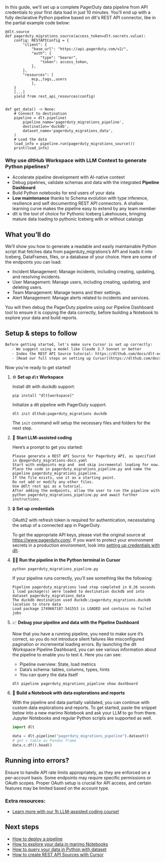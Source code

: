 In this guide, we'll set up a complete PagerDuty data pipeline from API credentials to your first data load in just 10 minutes. You'll end up with a fully declarative Python pipeline based on dlt's REST API connector, like in the partial example code below:

```python-outcome
@dlt.source
def pagerduty_migrations_source(access_token=dlt.secrets.value):
    config: RESTAPIConfig = {
        "client": {
            "base_url": "https://api.pagerduty.com/v2/",
            "auth": {
                "type": "bearer",
                "token": access_token,
            },
        },
        "resources": [
            mcp,,tags,,users
            ],
    }
    [...]
    yield from rest_api_resources(config)


def get_data() -> None:
    # Connect to destination
    pipeline = dlt.pipeline(
        pipeline_name='pagerduty_migrations_pipeline',
        destination='duckdb',
        dataset_name='pagerduty_migrations_data', 
    )
    # Load the data
    load_info = pipeline.run(pagerduty_migrations_source())
    print(load_info) 
```

### Why use dltHub Workspace with LLM Context to generate Python pipelines?

- Accelerate pipeline development with AI-native context
- Debug pipelines, validate schemas and data with the integrated **Pipeline Dashboard**
- Build Python notebooks for end users of your data
- **Low maintenance** thanks to Schema evolution with type inference, resilience and self documenting REST API connectors. A shallow learning curve makes the pipeline easy to extend by any team member
- dlt is the tool of choice for Pythonic Iceberg Lakehouses, bringing mature data loading to pythonic Iceberg with or without catalogs

## What you’ll do

We’ll show you how to generate a readable and easily maintainable Python script that fetches data from pagerduty_migrations’s API and loads it into Iceberg, DataFrames, files, or a database of your choice. Here are some of the endpoints you can load:

- Incident Management: Manage incidents, including creating, updating, and resolving incidents.
- User Management: Manage users, including creating, updating, and deleting users.
- Team Management: Manage teams and their settings.
- Alert Management: Manage alerts related to incidents and services.

You will then debug the PagerDuty pipeline using our Pipeline Dashboard tool to ensure it is copying the data correctly, before building a Notebook to explore your data and build reports.

## Setup & steps to follow

```default
Before getting started, let's make sure Cursor is set up correctly:
   - We suggest using a model like Claude 3.7 Sonnet or better
   - Index the REST API Source tutorial: https://dlthub.com/docs/dlt-ecosystem/verified-sources/rest_api/ and add it to context as **@dlt rest api**
   - [Read our full steps on setting up Cursor](https://dlthub.com/docs/dlt-ecosystem/llm-tooling/cursor-restapi#23-configuring-cursor-with-documentation)
```

Now you're ready to get started!

1. ⚙️ **Set up `dlt` Workspace**
    
    Install dlt with duckdb support:
    ```shell
    pip install "dlt[workspace]"
    ```

    Initialize a dlt pipeline with PagerDuty support.
    ```shell
    dlt init dlthub:pagerduty_migrations duckdb
    ```

    The `init` command will setup the necessary files and folders for the next step.
    
2. 🤠 **Start LLM-assisted coding**
    
    Here’s a prompt to get you started:
    
    ```prompt
    Please generate a REST API Source for PagerDuty API, as specified in @pagerduty_migrations-docs.yaml 
    Start with endpoints mcp and  and skip incremental loading for now. 
    Place the code in pagerduty_migrations_pipeline.py and name the pipeline pagerduty_migrations_pipeline. 
    If the file exists, use it as a starting point. 
    Do not add or modify any other files. 
    Use @dlt rest api as a tutorial. 
    After adding the endpoints, allow the user to run the pipeline with python pagerduty_migrations_pipeline.py and await further instructions.
    ```

    
3. 🔒 **Set up credentials** 
    
    OAuth2 with refresh token is required for authentication, necessitating the setup of a connected app in PagerDuty.
    
    To get the appropriate API keys, please visit the original source at https://www.pagerduty.com/.
    If you want to protect your environment secrets in a production environment, look into [setting up credentials with dlt](https://dlthub.com/docs/walkthroughs/add_credentials).
    
4. 🏃‍♀️ **Run the pipeline in the Python terminal in Cursor**
    
    ```shell
    python pagerduty_migrations_pipeline.py
    ```
    
    If your pipeline runs correctly, you’ll see something like the following:
    
    ```shell
    Pipeline pagerduty_migrations load step completed in 0.26 seconds
    1 load package(s) were loaded to destination duckdb and into dataset pagerduty_migrations_data
    The duckdb destination used duckdb:/pagerduty_migrations.duckdb location to store data
    Load package 1749667187.541553 is LOADED and contains no failed jobs
    ```
    
5. 📈 **Debug your pipeline and data with the Pipeline Dashboard**

    Now that you have a running pipeline, you need to make sure it’s correct, so you do not introduce silent failures like misconfigured pagination or incremental loading errors. By launching the dlt Workspace Pipeline Dashboard, you can see various information about the pipeline to enable you to test it. Here you can see:
    - Pipeline overview: State, load metrics
    - Data’s schema: tables, columns, types, hints
    - You can query the data itself
    
    ```shell
    dlt pipeline pagerduty_migrations_pipeline show dashboard
    ```
    
6. 🐍 **Build a Notebook with data explorations and reports**

    With the pipeline and data partially validated, you can continue with custom data explorations and reports. To get started, paste the snippet below into a new marimo Notebook and ask your LLM to go from there. Jupyter Notebooks and regular Python scripts are supported as well.

    
    ```python
    import dlt

   data = dlt.pipeline("pagerduty_migrations_pipeline").dataset()
   # get c table as Pandas frame
   data.c.df().head()
    ```

## Running into errors?

Ensure to handle API rate limits appropriately, as they are enforced on a per-account basis. Some endpoints may require specific permissions or OAuth scopes. Proper OAuth setup is crucial for API access, and certain features may be limited based on the account type.

### Extra resources:

- [Learn more with our 1h LLM-assisted coding course!](https://www.youtube.com/watch?v=GGid70rnJuM)

## Next steps

- [How to deploy a pipeline](https://dlthub.com/docs/walkthroughs/deploy-a-pipeline)
- [How to explore your data in marimo Notebooks](https://dlthub.com/docs/general-usage/dataset-access/marimo)
- [How to query your data in Python with dataset](https://dlthub.com/docs/general-usage/dataset-access/dataset)
- [How to create REST API Sources with Cursor](https://dlthub.com/docs/dlt-ecosystem/llm-tooling/cursor-restapi)
